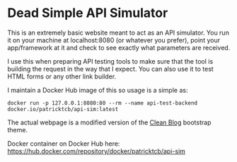 # Dead Simple API Simulator
This is an extremely basic website meant to act as an API simulator. You run it on your machine at localhost:8080 (or whatever you prefer), point your app/framework at it and check to see exactly what parameters are received.

I use this when preparing API testing tools to make sure that the tool is building the request in the way that I expect. You can also use it to test HTML forms or any other link builder.

I maintain a Docker Hub image of this so usage is a simple as:

```docker run -p 127.0.0.1:8080:80 --rm --name api-test-backend docker.io/patricktcb/api-sim:latest```

The actual webpage is a modified version of the [Clean Blog](https://startbootstrap.com/themes/clean-blog/) bootstrap theme.

Docker container on Docker Hub here: https://hub.docker.com/repository/docker/patricktcb/api-sim